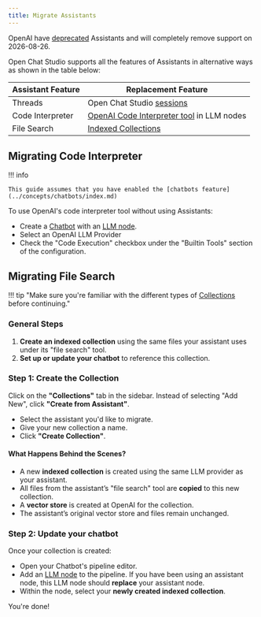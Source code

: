 ```yaml
---
title: Migrate Assistants
---
```


OpenAI have [deprecated](https://platform.openai.com/docs/deprecations#2025-08-20-assistants-api) Assistants and will completely remove support on 2026-08-26.

Open Chat Studio supports all the features of Assistants in alternative ways as shown in the table below:

| Assistant Feature | Replacement Feature                                                                             |
|-------------------|-------------------------------------------------------------------------------------------------|
| Threads           | Open Chat Studio [sessions](../concepts/sessions.md)                                            |
| Code Interpreter  | [OpenAI Code Interpreter tool](../concepts/tools/index.md#openai-code-interpreter) in LLM nodes |
| File Search       | [Indexed Collections](../concepts/collections/indexed.md)                                       |


## Migrating Code Interpreter

!!! info

    This guide assumes that you have enabled the [chatbots feature](../concepts/chatbots/index.md)

To use OpenAI's code interpreter tool without using Assistants:

* Create a [Chatbot](../concepts/chatbots/index.md) with an [LLM node][llm-node].
* Select an OpenAI LLM Provider
* Check the "Code Execution" checkbox under the "Builtin Tools" section of the configuration.

## Migrating File Search

!!! tip "Make sure you're familiar with the different types of [Collections][collections] before continuing."

### General Steps

1. **Create an indexed collection** using the same files your assistant uses under its "file search" tool.
2. **Set up or update your chatbot** to reference this collection.

### Step 1: Create the Collection

Click on the **"Collections"** tab in the sidebar. Instead of selecting "Add New", click **"Create from Assistant"**.

- Select the assistant you'd like to migrate.
- Give your new collection a name.
- Click **"Create Collection"**.

#### What Happens Behind the Scenes?

- A new **indexed collection** is created using the same LLM provider as your assistant.
- All files from the assistant’s "file search" tool are **copied** to this new collection.
- A **vector store** is created at OpenAI for the collection.
- The assistant’s original vector store and files remain unchanged.

### Step 2: Update your chatbot

Once your collection is created:

- Open your Chatbot's pipeline editor.
- Add an [LLM node][llm-node] to the pipeline. If you have been using an assistant node, this LLM node should **replace** your assistant node.
- Within the node, select your **newly created indexed collection**.

You're done!

[collections]: ../concepts/collections/index.md  
[llm-node]: ../concepts/pipelines/nodes.md#llm

